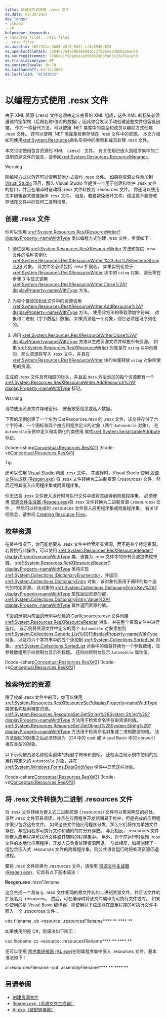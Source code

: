 ```yaml
---
title: 以编程方式使用 .resx 文件
ms.date: 03/30/2017
dev_langs:
- csharp
- vb
helpviewer_keywords:
- resource files, .resx files
- .resx files
ms.assetid: 168f941a-2b84-43f8-933f-cf4a8548d824
ms.openlocfilehash: 3b84d77e4ac9b9889d1bc2f08e5ead6b81deecb0
ms.sourcegitcommit: 7980a91f90ae5eca859db7e6bfa03e23e76a1a50
ms.translationtype: MT
ms.contentlocale: zh-CN
ms.lasthandoff: 04/13/2020
ms.locfileid: "81243032"
---
```

# <a name="work-with-resx-files-programmatically"></a>以编程方式使用 .resx 文件

由于 XML 资源 (.resx) 文件必须由定义完善的 XML 组成，这些 XML 的标头必须遵循特定架构（后跟名称/值对的数据），因此你会发现手动创建这些文件很容易出错。 作为一种替代方法，可以使用 .NET 类库中的类型和成员以编程方式创建 .resx 文件。 还可以使用 .NET 类库来检索存储在 .resx 文件中的资源。 本文介绍如何使用<xref:System.Resources>命名空间中的类型和成员处理 .resx 文件。

本文讨论使用包含资源的 XML （.resx） 文件。 有关使用已嵌入到程序集中的二进制资源文件的信息，请参阅<xref:System.Resources.ResourceManager>。

> [!WARNING]
> 除编程方式以外还可以使用其他方式操作 .resx 文件。 如果将资源文件添加到 [Visual Studio](https://visualstudio.microsoft.com/vs/?utm_medium=microsoft&utm_source=docs.microsoft.com&utm_campaign=inline+link) 项目，那么 Visual Studio 会提供一个用于创建和维护 .resx 文件的接口，并且在编译时自动将 .resx 文件转换为 .resources 文件。 你还可以使用文本编辑器来直接操作 .resx 文件。 但是，若要避免破坏文件，请注意不要修改存储在文件中的任何二进制信息。

## <a name="create-a-resx-file"></a>创建 .resx 文件

你可以使用 <xref:System.Resources.ResXResourceWriter?displayProperty=nameWithType> 类以编程方式创建 .resx 文件，步骤如下：

1. 通过调用 <xref:System.Resources.ResXResourceWriter> 方法和提供 .resx 文件的名称实例化 <xref:System.Resources.ResXResourceWriter.%23ctor%28System.String%29> 对象。 此文件名必须包括 .resx 扩展名。 如果实例化位于 <xref:System.Resources.ResXResourceWriter> 块中的 `using` 对象，则无需在步骤 3 中显式调用 <xref:System.Resources.ResXResourceWriter.Close%2A?displayProperty=nameWithType> 方法。

2. 为每个要添加到此文件中的资源调用 <xref:System.Resources.ResXResourceWriter.AddResource%2A?displayProperty=nameWithType> 方法。 使用此方法的重载添加字符串、 对象和二进制（字节数组）数据。 如果资源是一个对象，则它必须是可序列化的。

3. 调用 <xref:System.Resources.ResXResourceWriter.Close%2A?displayProperty=nameWithType> 方法以生成资源文件并释放所有资源。 如果 <xref:System.Resources.ResXResourceWriter> 对象是在 `using` 块中创建的，那么资源将写入 .resx 文件，并且在 <xref:System.Resources.ResXResourceWriter> 块的末尾释放 `using` 对象所使用的资源。

生成的 .resx 文件具有相应的标头，并且由 `data` 方法添加的每个资源都有一个 <xref:System.Resources.ResXResourceWriter.AddResource%2A?displayProperty=nameWithType> 标记。

> [!WARNING]
> 请勿使用资源文件存储密码、 安全敏感信息或私人数据。

下面的示例创建了一个名为 CarResources.resx 的 .resx 文件，该文件存储了六个字符串、一个图标和两个由应用程序定义的对象（两个 `Automobile` 对象）。 在`Automobile`示例中定义和实例化的类使用 属性<xref:System.SerializableAttribute>标记。

[!code-csharp[Conceptual.Resources.ResX#1](../../../samples/snippets/csharp/VS_Snippets_CLR/conceptual.resources.resx/cs/create1.cs#1)]
[!code-vb[Conceptual.Resources.ResX#1](../../../samples/snippets/visualbasic/VS_Snippets_CLR/conceptual.resources.resx/vb/create1.vb#1)]

> [!TIP]
> 还可以使用 [Visual Studio](https://visualstudio.microsoft.com/vs/?utm_medium=microsoft&utm_source=docs.microsoft.com&utm_campaign=inline+link) 创建 .resx 文件。 在编译时，Visual Studio 使用 [资源文件生成器 (Resgen.exe)](../tools/resgen-exe-resource-file-generator.md) 将 .resx 文件转换为二进制资源 (.resources) 文件，然后还将其嵌入应用程序集或附属程序集。

你无法将 .resx 文件嵌入运行时可执行文件中或将其编译到附属程序集。 必须使用 [资源文件生成器 (Resgen.exe)](../tools/resgen-exe-resource-file-generator.md)将 .resx 文件转换为二进制资源 (.resources) 文件 。 然后可以将生成的 .resources 文件嵌入应用程序集或附属程序集。 有关详细信息，请参阅 [Creating Resource Files](creating-resource-files-for-desktop-apps.md)。

## <a name="enumerate-resources"></a>枚举资源
 在某些情况下，你可能想要从 .resx 文件中检索所有资源，而不是某个特定资源。 若要执行此操作，可以使用 <xref:System.Resources.ResXResourceReader?displayProperty=nameWithType> 类，该类为 .resx 文件中的所有资源提供枚举器。 <xref:System.Resources.ResXResourceReader?displayProperty=nameWithType> 类将实现 <xref:System.Collections.IDictionaryEnumerator>，并返回 <xref:System.Collections.DictionaryEntry> 对象，该对象代表用于循环的每个迭代的特定资源。 此对象的 <xref:System.Collections.DictionaryEntry.Key%2A?displayProperty=nameWithType> 属性返回资源的键， <xref:System.Collections.DictionaryEntry.Value%2A?displayProperty=nameWithType> 属性返回资源的值。

 下面的示例为前面的示例中创建的 CarResources.resx 文件创建 <xref:System.Resources.ResXResourceReader> 对象，并在整个资源文件中进行迭代。 该示例将资源文件中定义的两个 `Automobile` 对象添加到 <xref:System.Collections.Generic.List%601?displayProperty=nameWithType> 对象，以及将六个字符串中的五个添加到 <xref:System.Collections.SortedList> 对象。 <xref:System.Collections.SortedList> 对象中的值将转换为一个参数数组，该参数数组用于向控制台显示列标题。 还将向控制台显示 `Automobile` 属性值。

 [!code-csharp[Conceptual.Resources.ResX#2](../../../samples/snippets/csharp/VS_Snippets_CLR/conceptual.resources.resx/cs/enumerate1.cs#2)]
 [!code-vb[Conceptual.Resources.ResX#2](../../../samples/snippets/visualbasic/VS_Snippets_CLR/conceptual.resources.resx/vb/enumerate1.vb#2)]

## <a name="retrieve-a-specific-resource"></a>检索特定的资源
 除了枚举 .resx 文件中的项，你可以使用 <xref:System.Resources.ResXResourceSet?displayProperty=nameWithType> 类按名称检索特定资源。 <xref:System.Resources.ResourceSet.GetString%28System.String%29?displayProperty=nameWithType> 方法用于检索命名字符串资源的值。 <xref:System.Resources.ResourceSet.GetObject%28System.String%29?displayProperty=nameWithType> 方法用于检索命名对象或二进制数据的值。 该方法返回的对象之后必须转换为（C# 中的 cast 或 Visual Basic 中的 convert）相应类型的对象。

 以下示例按资源名称检索窗体的标题字符串和图标， 还检索之前示例中使用的应用程序定义的 `Automobile` 对象，并在 <xref:System.Windows.Forms.DataGridView> 控件中显示这些对象。

 [!code-csharp[Conceptual.Resources.ResX#3](../../../samples/snippets/csharp/VS_Snippets_CLR/conceptual.resources.resx/cs/retrieve1.cs#3)]
 [!code-vb[Conceptual.Resources.ResX#3](../../../samples/snippets/visualbasic/VS_Snippets_CLR/conceptual.resources.resx/vb/retrieve1.vb#3)]

## <a name="convert-resx-files-to-binary-resources-files"></a>将 .resx 文件转换为二进制 .resources 文件
 将 .resx 文件转换为嵌入式二进制资源 (.resources) 文件可以带来明显的好处。 虽然 .resx 文件容易阅读，并且在应用程序开发期间易于维护，但是完成的应用程序很少包含这些文件。 如果这些文件随应用程序分发，那么它们将作为单独文件存在，与应用程序可执行文件和随附的库分开存放。 与此相反，.resources 文件则嵌入应用程序可执行文件或其随附的程序集中。 另外，对于在运行时依赖 .resx 文件的本地化应用程序，开发人员负责处理资源回退。 与此相反，如果创建了一组包含嵌入式 .resources 文件的附属程序集，则公共语言运行时将处理资源回退进程。

 要将 .resx 文件转换为 .resources 文件，请使用 [资源文件生成器 (Resgen.exe)](../tools/resgen-exe-resource-file-generator.md)，它具有以下基本语法：

 **Resgen.exe** *.resxFilename*

 这会生成一个具有与 .resx 文件相同的根文件名的二进制资源文件，并且该文件的扩展名为 .resources。 然后，可在编译时将该文件编译为可执行文件或库。 如果你使用的是 Visual Basic 编译器，则使用以下语法以在应用程序的可执行文件中嵌入一个 .resources 文件：

 vbc filename .vb -resource: .resourcesFilename**** ** **** **

 如果使用的是 C#，则语法如下所示：

 csc filename .cs -resource: .resourcesFilename**** ** **** **

 还可以使用 [程序集链接器 (AL.exe)](../tools/al-exe-assembly-linker.md)在附属程序集中嵌入 .resources 文件，基本语法如下：

 al resourcesFilename -out: assemblyFilename**** ** **** **

## <a name="see-also"></a>另请参阅

- [创建资源文件](creating-resource-files-for-desktop-apps.md)
- [Resgen.exe（资源文件生成器）](../tools/resgen-exe-resource-file-generator.md)
- [Al.exe（装配链接器）](../tools/al-exe-assembly-linker.md)
